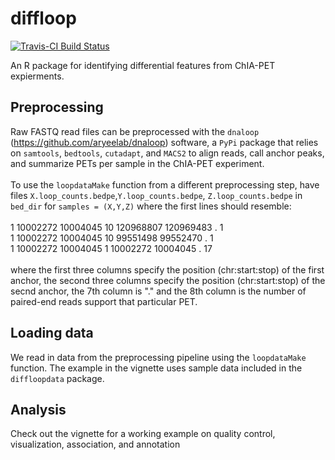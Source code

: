 # diffloop

[![Travis-CI Build Status](https://travis-ci.org/aryeelab/diffloop.svg?branch=master)](https://travis-ci.org/aryeelab/diffloop)

An R package for identifying differential features from ChIA-PET expierments. 

## Preprocessing
Raw FASTQ read files can be preprocessed with the `dnaloop`
(https://github.com/aryeelab/dnaloop) software, a `PyPi` package that relies 
on `samtools`, `bedtools`, `cutadapt`, and `MACS2` to align reads,
call anchor peaks, and summarize PETs per sample in the ChIA-PET experiment.
<br> <br>
To use the `loopdataMake` function from a different preprocessing step,
have files `X.loop_counts.bedpe`,`Y.loop_counts.bedpe`, 
`Z.loop_counts.bedpe` in `bed_dir` for `samples = (X,Y,Z)` where the 
first lines should resemble: <br> <br>
1 10002272 10004045 10 120968807 120969483 . 1 <br>
1 10002272 10004045 10 99551498 99552470 . 1 <br>
1 10002272 10004045 1 10002272 10004045 . 17 <br>
<br> 
where the first three columns specify the position (chr:start:stop) of
the first anchor, the second three columns specify the position
(chr:start:stop) of the secnd anchor, the 7th column is "." and the 8th
column is the number of paired-end reads support that particular PET.

## Loading data
We read in data from the preprocessing pipeline using the `loopdataMake`
function. The example in the vignette uses sample data included in the `diffloopdata`
package. 

## Analysis
Check out the vignette for a working example on quality control, visualization, 
association, and annotation
